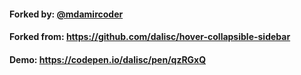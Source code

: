 #### Forked by: [@mdamircoder](https://github.com/mdamircoder)

#### Forked from: https://github.com/dalisc/hover-collapsible-sidebar

#### Demo: https://codepen.io/dalisc/pen/qzRGxQ
